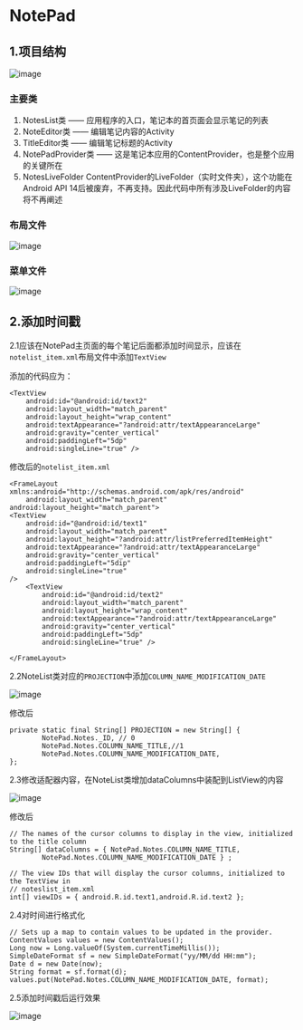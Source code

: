 # NotePad
## **1.项目结构**

![image](https://github.com/Lauyoun/schoolRepository/blob/master/screenShot/ProjectStructure.png?raw=true)

### **主要类**

1. NotesList类 —— 应用程序的入口，笔记本的首页面会显示笔记的列表
2. NoteEditor类 —— 编辑笔记内容的Activity
3. TitleEditor类 —— 编辑笔记标题的Activity
4. NotePadProvider类 —— 这是笔记本应用的ContentProvider，也是整个应用的关键所在
5. NotesLiveFolder ContentProvider的LiveFolder（实时文件夹），这个功能在Android API 14后被废弃，不再支持。因此代码中所有涉及LiveFolder的内容将不再阐述

### **布局文件**

![image](https://github.com/Lauyoun/schoolRepository/blob/master/screenShot/Layout.png?raw=true)

### **菜单文件**

![image](https://github.com/Lauyoun/schoolRepository/blob/master/screenShot/menu.png?raw=true)

## **2.添加时间戳**

2.1应该在NotePad主页面的每个笔记后面都添加时间显示，应该在`notelist_item.xml`布局文件中添加`TextView`

添加的代码应为：

```
<TextView
    android:id="@android:id/text2"
    android:layout_width="match_parent"
    android:layout_height="wrap_content"
    android:textAppearance="?android:attr/textAppearanceLarge"
    android:gravity="center_vertical"
    android:paddingLeft="5dp"
    android:singleLine="true" />
```

修改后的`notelist_item.xml`

```
<FrameLayout xmlns:android="http://schemas.android.com/apk/res/android"
    android:layout_width="match_parent" android:layout_height="match_parent">
<TextView
    android:id="@android:id/text1"
    android:layout_width="match_parent"
    android:layout_height="?android:attr/listPreferredItemHeight"
    android:textAppearance="?android:attr/textAppearanceLarge"
    android:gravity="center_vertical"
    android:paddingLeft="5dip"
    android:singleLine="true"
/>
    <TextView
        android:id="@android:id/text2"
        android:layout_width="match_parent"
        android:layout_height="wrap_content"
        android:textAppearance="?android:attr/textAppearanceLarge"
        android:gravity="center_vertical"
        android:paddingLeft="5dp"
        android:singleLine="true" />

</FrameLayout>
```

2.2NoteList类对应的`PROJECTION`中添加`COLUMN_NAME_MODIFICATION_DATE`

![image](https://github.com/Lauyoun/schoolRepository/blob/master/screenShot/PROJECTION.png?raw=true)

修改后

```
private static final String[] PROJECTION = new String[] {
        NotePad.Notes._ID, // 0
        NotePad.Notes.COLUMN_NAME_TITLE,//1
        NotePad.Notes.COLUMN_NAME_MODIFICATION_DATE,
};
```

2.3修改适配器内容，在NoteList类增加dataColumns中装配到ListView的内容

![image](https://github.com/Lauyoun/schoolRepository/blob/master/screenShot/PROJECTION.png?raw=true)

修改后

```
// The names of the cursor columns to display in the view, initialized to the title column
String[] dataColumns = { NotePad.Notes.COLUMN_NAME_TITLE,
        NotePad.Notes.COLUMN_NAME_MODIFICATION_DATE } ;

// The view IDs that will display the cursor columns, initialized to the TextView in
// noteslist_item.xml
int[] viewIDs = { android.R.id.text1,android.R.id.text2 };
```

2.4对时间进行格式化

```
// Sets up a map to contain values to be updated in the provider.
ContentValues values = new ContentValues();
Long now = Long.valueOf(System.currentTimeMillis());
SimpleDateFormat sf = new SimpleDateFormat("yy/MM/dd HH:mm");
Date d = new Date(now);
String format = sf.format(d);
values.put(NotePad.Notes.COLUMN_NAME_MODIFICATION_DATE, format);
```

2.5添加时间戳后运行效果

![image](https://user-images.githubusercontent.com/63631274/118487178-089ffe80-b74d-11eb-9e12-e80a636eaa4d.png)



